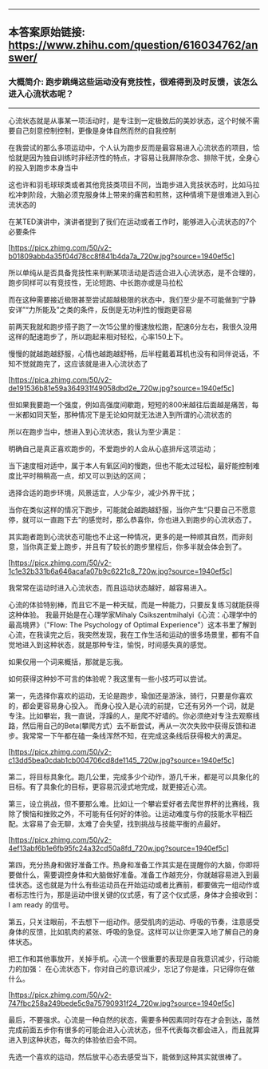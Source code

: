 ----------------------------------------
## 本答案原始链接: https://www.zhihu.com/question/616034762/answer/
### 大概简介: 跑步跳绳这些运动没有竞技性，很难得到及时反馈，该怎么进入心流状态呢？
----------------------------------------
心流状态就是从事某一项活动时，是专注到一定极致后的美妙状态，这个时候不需要自己刻意控制控制，更像是身体自然而然的自我控制

在我尝试的那么多项运动中，个人认为跑步反而是最容易进入心流状态的项目，恰恰就是因为独自训练时非经济性的特点，才容易让我屏除杂念、排除干扰，全身心的投入到跑步本身当中

这也许和羽毛球球类或者其他竞技类项目不同，当跑步进入竞技状态时，比如马拉松冲刺阶段，大脑必须克服身体上带来的痛苦和煎熬，这种情境下是很难进入到心流状态的

在某TED演讲中，演讲者提到了我们在运动或者工作时，能够进入心流状态的7个必要条件

[https://picx.zhimg.com/50/v2-b01809abb4a35f04d78cc8f841b4da7a_720w.jpg?source=1940ef5c]

所以单纯从是否具备竞技性来判断某项活动是否适合进入心流状态，是不合理的，跑步同样可以有竞技性，无论短跑、中长跑亦或是马拉松

而在这种需要接近极限甚至尝试超越极限的状态中，我们至少是不可能做到“宁静安详”“力所能及”之类的条件，反倒是无功利性的慢跑更容易

前两天我就和跑步搭子跑了一次15公里的慢速放松跑，配速6分左右，我很久没用这样的配速跑步了，所以跑起来相对轻松，心率150上下。

慢慢的就越跑越舒服，心情也越跑越舒畅，后半程戴着耳机也没有和同伴说话，不知不觉就跑完了，这应该就是进入心流状态了

[https://pica.zhimg.com/50/v2-de191536b81e59a364931f49058dbd2e_720w.jpg?source=1940ef5c]

但如果我要跑一个强度，例如高强度间歇跑，短短的800米越往后面越是痛苦，每一米都如同天堑，那种情况下是无论如何就无法进入到所谓的心流状态的

所以在跑步当中，想进入到心流状态，我认为至少满足：

明确自己是真正喜欢跑步的，不爱跑步的人会从心底排斥这项运动；

当下速度相对适中，属于本人有氧区间的慢跑，但也不能太过轻松，最好能控制难度比平时稍稍高一点，却又可以到达的区间；

选择合适的跑步环境，风景适宜，人少车少，减少外界干扰；

当你在类似这样的情况下跑步，可能就会越跑越舒服，当你产生“只要自己不愿意停，就可以一直跑下去”的感觉时，那么恭喜你，你也进入到跑步的心流状态了。

其实跑者跑到心流状态可能也不止这一种情况，更多的是一种顺其自然，而非刻意，当你真正爱上跑步，并且有了较长的跑步里程后，你多半就会体会到了。

[https://picx.zhimg.com/50/v2-1c1e32b331b6a646acafa07b9c6221c8_720w.jpg?source=1940ef5c]



我常常在运动时进入心流状态，而且运动状态越好，越容易进入。


心流的体验特别棒，而且它不是一种天赋，而是一种能力，只要反复练习就能获得这种体验。
我最开始是在心理学家Mihaly Csikszentmihalyi《心流：心理学中的最高境界》（"Flow: The Psychology of Optimal Experience"）这本书里了解到心流，在我读完之后，我突然发现，我在工作生活和运动的很多场景里，都有不自觉地进入到这种状态，就是那种专注，愉悦，时间感失真的感觉。

如果仅用一个词来概括，那就是忘我。

如何获得这种妙不可言的体验呢？我这里有一些小技巧可以尝试。


第一，先选择你喜欢的运动，无论是跑步，瑜伽还是游泳，骑行，只要是你喜欢的，都会更容易身心投入。
而身心投入是心流的前提，它还有另外一个词，就是专注。比如攀岩，我一直说，浮躁的人，是爬不好墙的。你必须绝对专注去观察线路，然后用自己的Beta(攀爬方式）去不断尝试，再从一次次失败中获得反馈和进步。我常常一下午都在磕一条线浑然不知，在完成这条线后获得极大的满足。

[https://picx.zhimg.com/50/v2-c13dd5bea0cdab1cb004706cd8de1145_720w.jpg?source=1940ef5c]


第二，将目标具象化。跑几公里，完成多少个动作，游几千米，都是可以具象化的目标。有了具象化的目标，更容易沉浸式地完成，就更接近心流。


第三，设立挑战，但不要那么难。比如让一个攀岩爱好者去爬世界杯的比赛线，我除了懊恼和挫败之外，不可能有任何好的体验。让运动难度与你的技能水平相匹配。太容易了会无聊，太难了会失望，找到挑战与技能平衡的点最好。

[https://picx.zhimg.com/50/v2-4ef13abf6b1e6fb95fc24a32cd50a8fd_720w.jpg?source=1940ef5c]


第四，充分热身和做好准备工作。热身和准备工作其实是在提醒你的大脑，你即将要做什么，需要调控身体和大脑做好准备。准备工作越充分，你就越容易进入到最佳状态。这也就是为什么有些运动员在开始运动或者比赛前，都要做完一组动作或者标志性行为，那是运动中很关键的仪式感，有了这个仪式感，身体才会接收到：I am ready 的信号。


第五，只关注眼前，不去想下一组动作。感受肌肉的运动、呼吸的节奏，注意感受身体的反馈，比如肌肉的紧张、呼吸的急促。这样可以让你更深入地了解自己的身体状态。


把工作和其他事放开，关掉手机。心流一个很重要的表现是自我意识减少，行动能力的加强： 在心流状态下，你对自己的意识减少，忘记了你是谁，只记得你在做什么。

[https://picx.zhimg.com/50/v2-747fbc258a249bede5c9a75790931f24_720w.jpg?source=1940ef5c]


最后，不要强求。心流是一种自然的状态，需要多种因素同时存在才会到达，虽然完成前面五步你有很多的可能会进入心流状态，但不代表每次都会进入，而且就算进入到这种状态，每次的体验依旧会不同。


先选一个喜欢的运动，然后放平心态去感受当下，能做到这种其实就很棒了。